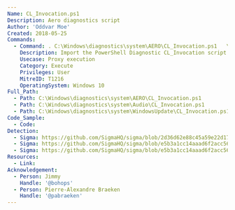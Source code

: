 ```yaml
---
Name: CL_Invocation.ps1
Description: Aero diagnostics script
Author: 'Oddvar Moe'
Created: 2018-05-25
Commands:
  - Command: . C:\Windows\diagnostics\system\AERO\CL_Invocation.ps1   \nSyncInvoke <executable> [args]
    Description: Import the PowerShell Diagnostic CL_Invocation script and call SyncInvoke to launch an executable.
    Usecase: Proxy execution
    Category: Execute
    Privileges: User
    MitreID: T1216
    OperatingSystem: Windows 10
Full_Path:
  - Path: C:\Windows\diagnostics\system\AERO\CL_Invocation.ps1
  - Path: C:\Windows\diagnostics\system\Audio\CL_Invocation.ps1
  - Path: C:\Windows\diagnostics\system\WindowsUpdate\CL_Invocation.ps1
Code_Sample:
  - Code:
Detection:
  - Sigma: https://github.com/SigmaHQ/sigma/blob/2d36d62e88c45a59e22d17849b41ba346a1cb66a/rules/windows/process_creation/win_cl_invocation_lolscript.yml
  - Sigma: https://github.com/SigmaHQ/sigma/blob/e5b3a1cc14aaad6f2acc569fab9849567f98df3e/rules/windows/powershell/powershell_script/powershell_cl_invocation_lolscript_count.yml
  - Sigma: https://github.com/SigmaHQ/sigma/blob/e5b3a1cc14aaad6f2acc569fab9849567f98df3e/rules/windows/powershell/powershell_script/powershell_cl_invocation_lolscript.yml
Resources:
  - Link:
Acknowledgement:
  - Person: Jimmy
    Handle: '@bohops'
  - Person: Pierre-Alexandre Braeken
    Handle: '@pabraeken'
---
```

